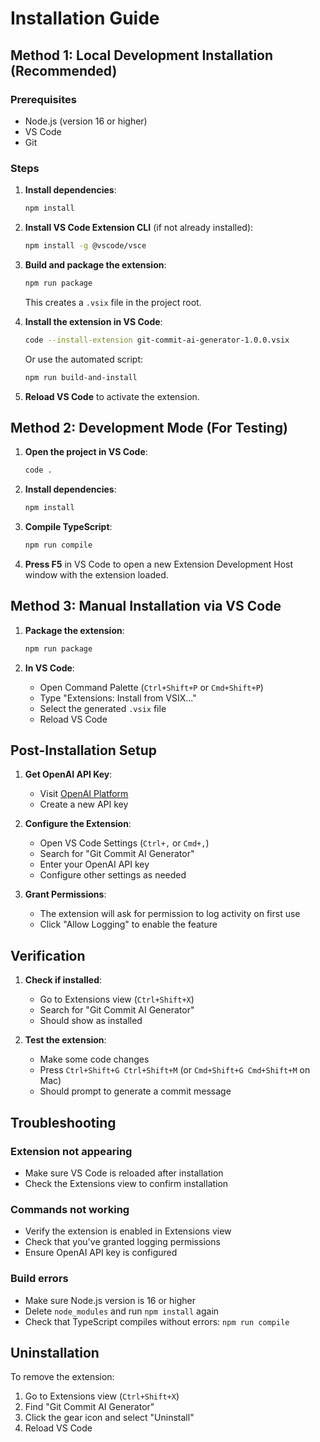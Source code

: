 # Installation Guide

## Method 1: Local Development Installation (Recommended)

### Prerequisites
- Node.js (version 16 or higher)
- VS Code
- Git

### Steps

1. **Install dependencies**:
   ```bash
   npm install
   ```

2. **Install VS Code Extension CLI** (if not already installed):
   ```bash
   npm install -g @vscode/vsce
   ```

3. **Build and package the extension**:
   ```bash
   npm run package
   ```
   This creates a `.vsix` file in the project root.

4. **Install the extension in VS Code**:
   ```bash
   code --install-extension git-commit-ai-generator-1.0.0.vsix
   ```
   
   Or use the automated script:
   ```bash
   npm run build-and-install
   ```

5. **Reload VS Code** to activate the extension.

## Method 2: Development Mode (For Testing)

1. **Open the project in VS Code**:
   ```bash
   code .
   ```

2. **Install dependencies**:
   ```bash
   npm install
   ```

3. **Compile TypeScript**:
   ```bash
   npm run compile
   ```

4. **Press F5** in VS Code to open a new Extension Development Host window with the extension loaded.

## Method 3: Manual Installation via VS Code

1. **Package the extension**:
   ```bash
   npm run package
   ```

2. **In VS Code**:
   - Open Command Palette (`Ctrl+Shift+P` or `Cmd+Shift+P`)
   - Type "Extensions: Install from VSIX..."
   - Select the generated `.vsix` file
   - Reload VS Code

## Post-Installation Setup

1. **Get OpenAI API Key**:
   - Visit [OpenAI Platform](https://platform.openai.com/api-keys)
   - Create a new API key

2. **Configure the Extension**:
   - Open VS Code Settings (`Ctrl+,` or `Cmd+,`)
   - Search for "Git Commit AI Generator"
   - Enter your OpenAI API key
   - Configure other settings as needed

3. **Grant Permissions**:
   - The extension will ask for permission to log activity on first use
   - Click "Allow Logging" to enable the feature

## Verification

1. **Check if installed**:
   - Go to Extensions view (`Ctrl+Shift+X`)
   - Search for "Git Commit AI Generator"
   - Should show as installed

2. **Test the extension**:
   - Make some code changes
   - Press `Ctrl+Shift+G Ctrl+Shift+M` (or `Cmd+Shift+G Cmd+Shift+M` on Mac)
   - Should prompt to generate a commit message

## Troubleshooting

### Extension not appearing
- Make sure VS Code is reloaded after installation
- Check the Extensions view to confirm installation

### Commands not working
- Verify the extension is enabled in Extensions view
- Check that you've granted logging permissions
- Ensure OpenAI API key is configured

### Build errors
- Make sure Node.js version is 16 or higher
- Delete `node_modules` and run `npm install` again
- Check that TypeScript compiles without errors: `npm run compile`

## Uninstallation

To remove the extension:
1. Go to Extensions view (`Ctrl+Shift+X`)
2. Find "Git Commit AI Generator"
3. Click the gear icon and select "Uninstall"
4. Reload VS Code